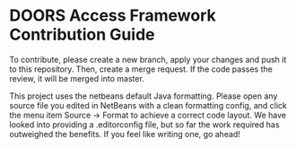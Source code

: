 # DOORS Access Framework Contribution Guide

To contribute, please create a new branch, apply your changes and push it to this repository. Then, create a merge request. If the code passes the review, it will be merged into master.

This project uses the netbeans default Java formatting. Please open any source file you edited in NetBeans with a clean formatting config, and click the menu item Source -> Format to achieve a correct code layout. We have looked into providing a .editorconfig file, but so far the work required has outweighed the benefits. If you feel like writing one, go ahead!
